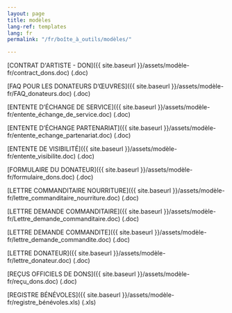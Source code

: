 ```yaml
---
layout: page
title: modèles
lang-ref: templates
lang: fr
permalink: "/fr/boîte_à_outils/modèles/"

---
```

[CONTRAT D'ARTISTE - DON]({{ site.baseurl }}/assets/modèle-fr/contract_dons.doc) (.doc)

[FAQ POUR LES DONATEURS D’ŒUVRES]({{ site.baseurl }}/assets/modèle-fr/FAQ_donateurs.doc) (.doc)

[ENTENTE D’ÉCHANGE DE SERVICE]({{ site.baseurl }}/assets/modèle-fr/entente_échange_de_service.doc) (.doc)

[ENTENTE D’ÉCHANGE PARTENARIAT]({{ site.baseurl }}/assets/modèle-fr/entente_echange_partenariat.doc) (.doc)

[ENTENTE DE VISIBILITÉ]({{ site.baseurl }}/assets/modèle-fr/entente_visibilite.doc) (.doc)

[FORMULAIRE DU DONATEUR]({{ site.baseurl }}/assets/modèle-fr/formulaire_dons.doc) (.doc)

[LETTRE COMMANDITAIRE NOURRITURE]({{ site.baseurl }}/assets/modèle-fr/lettre_commanditaire_nourriture.doc) (.doc)

[LETTRE DEMANDE COMMANDITAIRE]({{ site.baseurl }}/assets/modèle-fr/Lettre_demande_commanditaire.doc) (.doc)

[LETTRE DEMANDE COMMANDITE]({{ site.baseurl }}/assets/modèle-fr/lettre_demande_commandite.doc) (.doc)

[LETTRE DONATEUR]({{ site.baseurl }}/assets/modèle-fr/lettre_donateur.doc) (.doc)

[REÇUS OFFICIELS DE DONS]({{ site.baseurl }}/assets/modèle-fr/reçu_dons.doc) (.doc)

[REGISTRE BÉNÉVOLES]({{ site.baseurl }}/assets/modèle-fr/registre_bénévoles.xls) (.xls)